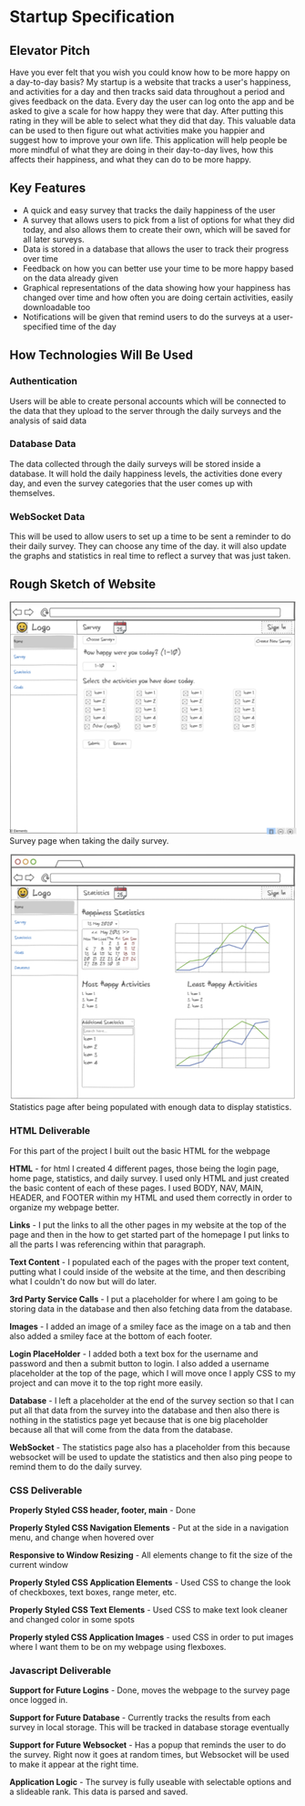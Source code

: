 # Startup Specification

## Elevator Pitch

Have you ever felt that you wish you could know how to be more happy on a day-to-day basis? My startup is a website that tracks a user's happiness, and activities for a day and then tracks said data throughout a period and gives feedback on the data. Every day the user can log onto the app and be asked to give a scale for how happy they were that day. After putting this rating in they will be able to select what they did that day. This valuable data can be used to then figure out what activities make you happier and suggest how to improve your own life. This application will help people be more mindful of what they are doing in their day-to-day lives, how this affects their happiness, and what they can do to be more happy.

## Key Features

* A quick and easy survey that tracks the daily happiness of the user
* A survey that allows users to pick from a list of options for what they did today, and also allows them to create their own, which will be saved for all later surveys.
* Data is stored in a database that allows the user to track their progress over time
* Feedback on how you can better use your time to be more happy based on the data already given
* Graphical representations of the data showing how your happiness has changed over time and how often you are doing certain activities, easily downloadable too
* Notifications will be given that remind users to do the surveys at a user-specified time of the day
## How Technologies Will Be Used

### Authentication 
    
Users will be able to create personal accounts which will be connected to the data that they upload to the server through the daily surveys and the analysis of said data

### Database Data

The data collected through the daily surveys will be stored inside a database. It will hold the daily happiness levels, the activities done every day, and even the survey categories that the user comes up with themselves.

### WebSocket Data
    
This will be used to allow users to set up a time to be sent a reminder to do their daily survey. They can choose any time of the day. it will also update the graphs and statistics in real time to reflect a survey that was just taken.


## Rough Sketch of Website

![Rough sketch of what the survey page will look like when a user goes to take the daily survey on the website.](rough-sketches/survey.PNG)
Survey page when taking the daily survey.

![Rough Sketch of what the statistics page will look like once a user has taken the survey enough times to populate the page with data.](rough-sketches/statistics.png)
Statistics page after being populated with enough data to display statistics.

### HTML Deliverable

For this part of the project I built out the basic HTML for the webpage

**HTML** - for html I created 4 different pages, those being the login page, home page, statistics, and daily survey. I used only HTML and just created the basic content of each of these pages. I used BODY, NAV, MAIN, HEADER, and FOOTER within my HTML and used them correctly in order to organize my webpage better.

**Links** - I put the links to all the other pages in my website at the top of the page and then in the how to get started part of the homepage I put links to all the parts I was referencing within that paragraph.

**Text Content** - I populated each of the pages with the proper text content, putting what I could inside of the website at the time, and then describing what I couldn't do now but will do later.

**3rd Party Service Calls** - I put a placeholder for where I am going to be storing data in the database and then also fetching data from the database.

**Images** - I added an image of a smiley face as the image on a tab and then also added a smiley face at the bottom of each footer.

**Login PlaceHolder** - I added both a text box for the username and password and then a submit button to login. I also added a username placeholder at the top of the page, which I will move once I apply CSS to my project and can move it to the top right more easily.

**Database** - I left a placeholder at the end of the survey section so that I can put all that data from the survey into the database and then also there is nothing in the statistics page yet because that is one big placeholder because all that will come from the data from the database.

**WebSocket** - The statistics page also has a placeholder from this because websocket will be used to update the statistics and then also ping peope to remind them to do the daily survey.

### CSS Deliverable

**Properly Styled CSS header, footer, main** - Done

**Properly Styled CSS Navigation Elements** - Put at the side in a navigation menu, and change when hovered over

**Responsive to Window Resizing** - All elements change to fit the size of the current window

**Properly Styled CSS Application Elements** - Used CSS to change the look of checkboxes, text boxes, range meter, etc.

**Properly Styled CSS Text Elements** - Used CSS to make text look cleaner and changed color in some spots

**Properly styled CSS Application Images** - used CSS in order to put images where I want them to be on my webpage using flexboxes.

### Javascript Deliverable

**Support for Future Logins** - Done, moves the webpage to the survey page once logged in.

**Support for Future Database** - Currently tracks the results from each survey in local storage. This will be tracked in database storage eventually

**Support for Future Websocket** - Has a popup that reminds the user to do the survey. Right now it goes at random times, but Websocket will be used to make it appear at the right time.

**Application Logic** - The survey is fully useable with selectable options and a slideable rank. This data is parsed and saved.




